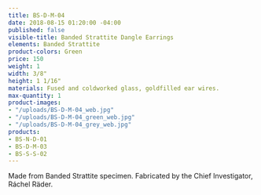 ```yaml
---
title: BS-D-M-04
date: 2018-08-15 01:20:00 -04:00
published: false
visible-title: Banded Strattite Dangle Earrings
elements: Banded Strattite
product-colors: Green
price: 150
weight: 1
width: 3/8"
height: 1 1/16"
materials: Fused and coldworked glass, goldfilled ear wires.
max-quantity: 1
product-images:
- "/uploads/BS-D-M-04_web.jpg"
- "/uploads/BS-D-M-04_green_web.jpg"
- "/uploads/BS-D-M-04_grey_web.jpg"
products:
- BS-N-D-01
- BS-D-M-03
- BS-S-S-02
---
```


Made from Banded Strattite specimen. Fabricated by the Chief Investigator, Ráchel Räder.